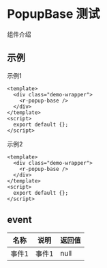 <!-- type: 组件分类 -->

# PopupBase 测试

组件介绍

## 示例

示例1

```vue demo
<template>
  <div class="demo-wrapper">
    <r-popup-base />
  </div>
</template>
<script>
  export default {};
</script>
```

示例2

```vue demo hidecode
<template>
  <div class="demo-wrapper">
    <r-popup-base />
  </div>
</template>
<script>
  export default {};
</script>
```

<!-- props -->

## event

| 名称  | 说明 | 返回值 |
| ----- | ---- | ------ |
| 事件1 | 事件1 | null   |
